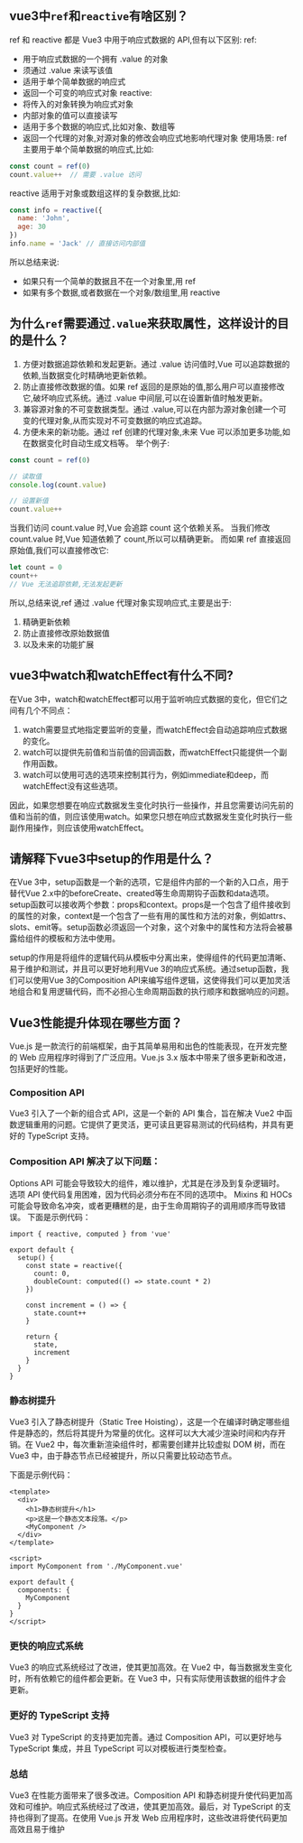 ## vue3中`ref`和`reactive`有啥区别？
ref 和 reactive 都是 Vue3 中用于响应式数据的 API,但有以下区别:
ref:
- 用于响应式数据的一个拥有 .value 的对象
- 须通过 .value 来读写该值
- 适用于单个简单数据的响应式
- 返回一个可变的响应式对象
reactive:
- 将传入的对象转换为响应式对象
- 内部对象的值可以直接读写
- 适用于多个数据的响应式,比如对象、数组等
- 返回一个代理的对象,对源对象的修改会响应式地影响代理对象
使用场景:
ref 主要用于单个简单数据的响应式,比如:
```js
const count = ref(0) 
count.value++  // 需要 .value 访问
```
reactive 适用于对象或数组这样的复杂数据,比如:
```js
const info = reactive({
  name: 'John',
  age: 30
})
info.name = 'Jack' // 直接访问内部值
```
所以总结来说:
- 如果只有一个简单的数据且不在一个对象里,用 ref
- 如果有多个数据,或者数据在一个对象/数组里,用 reactive

## 为什么`ref`需要通过`.value`来获取属性，这样设计的目的是什么？

1. 方便对数据追踪依赖和发起更新。通过 .value 访问值时,Vue 可以追踪数据的依赖,当数据变化时精确地更新依赖。
2. 防止直接修改数据的值。如果 ref 返回的是原始的值,那么用户可以直接修改它,破坏响应式系统。通过 .value 中间层,可以在设置新值时触发更新。
3. 兼容源对象的不可变数据类型。通过 .value,可以在内部为源对象创建一个可变的代理对象,从而实现对不可变数据的响应式追踪。
4. 方便未来的新功能。通过 ref 创建的代理对象,未来 Vue 可以添加更多功能,如在数据变化时自动生成文档等。
举个例子:
```js
const count = ref(0)

// 读取值
console.log(count.value) 

// 设置新值 
count.value++
```
当我们访问 count.value 时,Vue 会追踪 count 这个依赖关系。
当我们修改 count.value 时,Vue 知道依赖了 count,所以可以精确更新。
而如果 ref 直接返回原始值,我们可以直接修改它:
```js
let count = 0 
count++
// Vue 无法追踪依赖,无法发起更新
```
所以,总结来说,ref 通过 .value 代理对象实现响应式,主要是出于:
1. 精确更新依赖
2. 防止直接修改原始数据值
3. 以及未来的功能扩展

## vue3中watch和watchEffect有什么不同?

在Vue 3中，watch和watchEffect都可以用于监听响应式数据的变化，但它们之间有几个不同点：

1. watch需要显式地指定要监听的变量，而watchEffect会自动追踪响应式数据的变化。
2. watch可以提供先前值和当前值的回调函数，而watchEffect只能提供一个副作用函数。
3. watch可以使用可选的选项来控制其行为，例如immediate和deep，而watchEffect没有这些选项。

因此，如果您想要在响应式数据发生变化时执行一些操作，并且您需要访问先前的值和当前的值，则应该使用watch。如果您只想在响应式数据发生变化时执行一些副作用操作，则应该使用watchEffect。

##  请解释下vue3中setup的作用是什么？

在Vue 3中，setup函数是一个新的选项，它是组件内部的一个新的入口点，用于替代Vue 2.x中的beforeCreate、created等生命周期钩子函数和data选项。setup函数可以接收两个参数：props和context。props是一个包含了组件接收到的属性的对象，context是一个包含了一些有用的属性和方法的对象，例如attrs、slots、emit等。setup函数必须返回一个对象，这个对象中的属性和方法将会被暴露给组件的模板和方法中使用。

setup的作用是将组件的逻辑代码从模板中分离出来，使得组件的代码更加清晰、易于维护和测试，并且可以更好地利用Vue 3的响应式系统。通过setup函数，我们可以使用Vue 3的Composition API来编写组件逻辑，这使得我们可以更加灵活地组合和复用逻辑代码，而不必担心生命周期函数的执行顺序和数据响应的问题。


## Vue3性能提升体现在哪些方面？
Vue.js 是一款流行的前端框架，由于其简单易用和出色的性能表现，在开发完整的 Web 应用程序时得到了广泛应用。Vue.js 3.x 版本中带来了很多更新和改进，包括更好的性能。

### Composition API
Vue3 引入了一个新的组合式 API，这是一个新的 API 集合，旨在解决 Vue2 中函数逻辑重用的问题。它提供了更灵活，更可读且更容易测试的代码结构，并具有更好的 TypeScript 支持。

### Composition API 解决了以下问题：

Options API 可能会导致较大的组件，难以维护，尤其是在涉及到复杂逻辑时。
选项 API 使代码复用困难，因为代码必须分布在不同的选项中。
Mixins 和 HOCs 可能会导致命名冲突，或者更糟糕的是，由于生命周期钩子的调用顺序而导致错误。
下面是示例代码：

```vue
import { reactive, computed } from 'vue'

export default {
  setup() {
    const state = reactive({
      count: 0,
      doubleCount: computed(() => state.count * 2)
    })

    const increment = () => {
      state.count++
    }

    return {
      state,
      increment
    }
  }
}
```
### 静态树提升
Vue3 引入了静态树提升（Static Tree Hoisting），这是一个在编译时确定哪些组件是静态的，然后将其提升为常量的优化。这样可以大大减少渲染时间和内存开销。在 Vue2 中，每次重新渲染组件时，都需要创建并比较虚拟 DOM 树，而在 Vue3 中，由于静态节点已经被提升，所以只需要比较动态节点。

下面是示例代码：
```vue
<template>
  <div>
    <h1>静态树提升</h1>
    <p>这是一个静态文本段落。</p>
    <MyComponent />
  </div>
</template>

<script>
import MyComponent from './MyComponent.vue'

export default {
  components: {
    MyComponent
  }
}
</script>
```
### 更快的响应式系统

Vue3 的响应式系统经过了改进，使其更加高效。在 Vue2 中，每当数据发生变化时，所有依赖它的组件都会更新。在 Vue3 中，只有实际使用该数据的组件才会更新。

### 更好的 TypeScript 支持

Vue3 对 TypeScript 的支持更加完善。通过 Composition API，可以更好地与 TypeScript 集成，并且 TypeScript 可以对模板进行类型检查。

### 总结

Vue3 在性能方面带来了很多改进。Composition API 和静态树提升使代码更加高效和可维护。响应式系统经过了改进，使其更加高效。最后，对 TypeScript 的支持也得到了提高。在使用 Vue.js 开发 Web 应用程序时，这些改进将使代码更加高效且易于维护